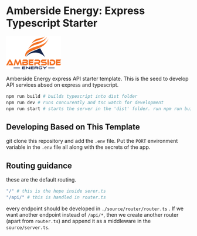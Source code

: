 # Amberside Energy: Express Typescript Starter

![alt text](./ael-logo.png)

Amberside Energy express API starter template. This is the seed to develop API services absed on express and typescript.

```bash
npm run build # builds typescript into dist folder
npm run dev # runs concurently and tsc watch for development
npm run start # starts the server in the 'dist' folder. run npm run build first.
```

## Developing Based on This Template

git clone this repository and add the ```.env``` file. Put the ```PORT``` environment variable in the ```.env``` file all along with the secrets of the app.

## Routing guidance

these are the default routing.

```bash
"/" # this is the hope inside serer.ts
"/api/" # this is handled in router.ts
```
every endpoint should be developed in ```./source/router/router.ts``` . If we want another endpoint instead of ```/api/*```, then we create another router (apart from ```router.ts```) and append it as a middleware in the ```source/server.ts```.

